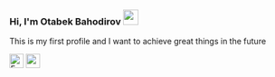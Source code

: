 ### Hi, I'm Otabek Bahodirov <img src="https://media.giphy.com/media/hvRJCLFzcasrR4ia7z/giphy.gif" width="27px">

This is my first profile and I want to achieve great things in the future

<a href="https://www.facebook.com/otabek.bahodirov.94/">
  <img src="https://www.freeiconspng.com/uploads/facebook-logo-3.png" width="25px"            alt="Facebook Logo HD PNG Pic" /></a>
</a>

<a href="https://www.instagram.com/fanytrich/">
  <img src="https://www.freeiconspng.com/uploads/new-instagram-icon-2.jpg" width="25px" alt="new instagram icon" /></a>
</a>
